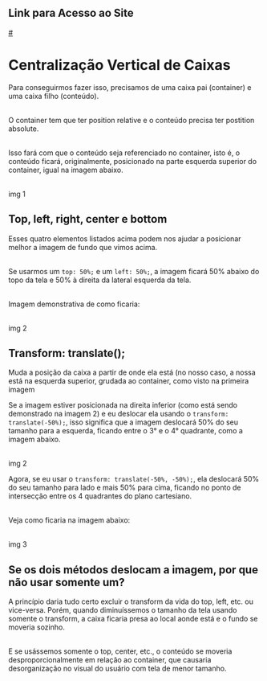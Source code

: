 ## Link para Acesso ao Site

[#]()

# Centralização Vertical de Caixas

Para conseguirmos fazer isso, precisamos de uma caixa pai (container) e uma caixa filho (conteúdo).<br><br>

O container tem que ter position relative e o conteúdo precisa ter postition absolute.<br><br>

Isso fará com que o conteúdo seja referenciado no container, isto é, o conteúdo ficará, originalmente, posicionado na parte esquerda superior do container, igual na imagem abaixo.<br><br>

img 1

## Top, left, right, center e bottom

Esses quatro elementos listados acima podem nos ajudar a posicionar melhor a imagem de fundo que vimos acima.<br><br>

Se usarmos um ```top: 50%;``` e um ```left: 50%;```, a imagem ficará 50% abaixo do topo da tela e 50% à direita da lateral esquerda da tela.<br><br>

Imagem demonstrativa de como ficaria:<br><br>

img 2

## Transform: translate();

Muda a posição da caixa a partir de onde ela está (no nosso caso, a nossa está na esquerda superior, grudada ao container, como visto na primeira imagem

Se a imagem estiver posicionada na direita inferior (como está sendo demonstrado na imagem 2) e eu deslocar ela usando o ```transform: translate(-50%);```, isso significa que a imagem deslocará 50% do seu tamanho para a esquerda, ficando entre o 3° e o 4° quadrante, como a imagem abaixo.<br><br>

img 2

Agora, se eu usar o ```transform: translate(-50%, -50%);```, ela deslocará 50% do seu tamanho para lado e mais 50% para cima, ficando no ponto de intersecção entre os 4 quadrantes do plano cartesiano.<br><br>

Veja como ficaria na imagem abaixo:<br><br>

img 3

## Se os dois métodos deslocam a imagem, por que não usar somente um?

A princípio daria tudo certo excluir o transform da vida do top, left, etc. ou vice-versa. Porém, quando diminuíssemos o tamanho da tela usando somente o transform, a caixa ficaria presa ao local aonde está e o fundo se moveria sozinho.<br><br>

E se usássemos somente o top, center, etc., o conteúdo se moveria desproporcionalmente em relação ao container, que causaria desorganização no visual do usuário com tela de menor tamanho.
